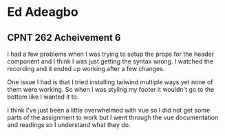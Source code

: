 # Ed Adeagbo

## CPNT 262 Acheivement 6

I had a few problems when I was trying to setup the props for the header component and I think I was just getting the syntax wrong. I watched the recording and it ended up working after a few changes.


One issue I had is that I tried installing tailwind multiple ways yet none of them were working. So when I was styling my footer it wouldn't go to the bottom like I wanted it to.


I think I've just been a little overwhelmed with vue so I did not get some parts of the assignment to work but I went through the vue documentation and readings so I understand what they do.